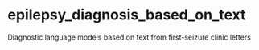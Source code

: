 # epilepsy_diagnosis_based_on_text
Diagnostic language models based on text from first-seizure clinic letters
